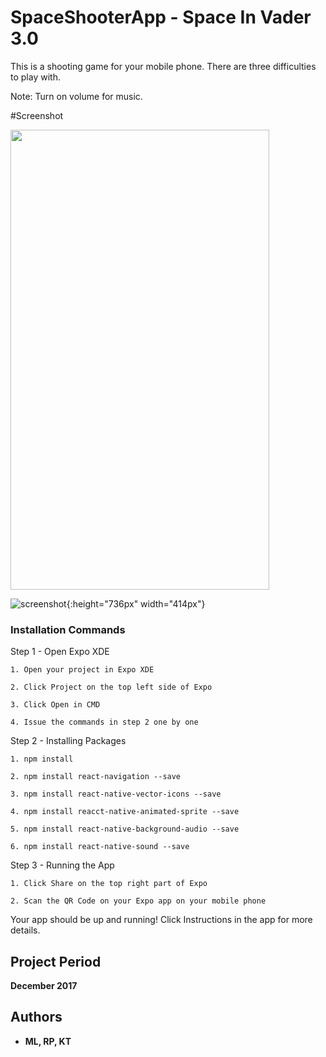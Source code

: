 # SpaceShooterApp - Space In Vader 3.0

This is a shooting game for your mobile phone. There are three difficulties to play with.

Note: Turn on volume for music.

#Screenshot

<img src="https://user-images.githubusercontent.com/22303130/33531547-56fa8b6e-d843-11e7-9ed6-5d2785d0ead2.PNG" height="736px" width="414px">

![screenshot](https://user-images.githubusercontent.com/22303130/33531547-56fa8b6e-d843-11e7-9ed6-5d2785d0ead2.PNG){:height="736px" width="414px"}


### Installation Commands

Step 1 - Open Expo XDE

```
1. Open your project in Expo XDE

2. Click Project on the top left side of Expo

3. Click Open in CMD

4. Issue the commands in step 2 one by one

```

Step 2 - Installing Packages

```
1. npm install

2. npm install react-navigation --save

3. npm install react-native-vector-icons --save

4. npm install reacct-native-animated-sprite --save

5. npm install react-native-background-audio --save

6. npm install react-native-sound --save

```

Step 3 - Running the App

```
1. Click Share on the top right part of Expo

2. Scan the QR Code on your Expo app on your mobile phone

```

Your app should be up and running! Click Instructions in the app for more details.


## Project Period

**December 2017**


## Authors

* **ML, RP, KT** 